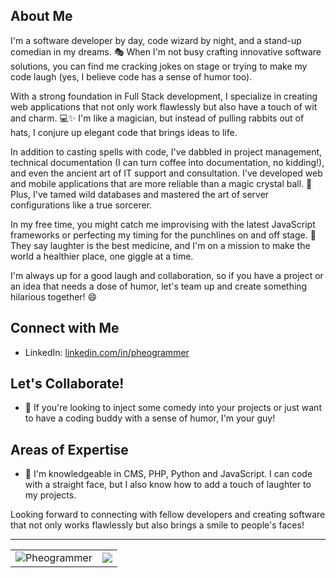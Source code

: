 ## About Me
I'm a software developer by day, code wizard by night, and a stand-up comedian in my dreams. 🎭 When I'm not busy crafting innovative software solutions, you can find me cracking jokes on stage or trying to make my code laugh (yes, I believe code has a sense of humor too).

With a strong foundation in Full Stack development, I specialize in creating web applications that not only work flawlessly but also have a touch of wit and charm. 💻✨ I'm like a magician, but instead of pulling rabbits out of hats, I conjure up elegant code that brings ideas to life.

In addition to casting spells with code, I've dabbled in project management, technical documentation (I can turn coffee into documentation, no kidding!), and even the ancient art of IT support and consultation. I've developed web and mobile applications that are more reliable than a magic crystal ball. 🔮 Plus, I've tamed wild databases and mastered the art of server configurations like a true sorcerer.

In my free time, you might catch me improvising with the latest JavaScript frameworks or perfecting my timing for the punchlines on and off stage. 🎤 They say laughter is the best medicine, and I'm on a mission to make the world a healthier place, one giggle at a time.

I'm always up for a good laugh and collaboration, so if you have a project or an idea that needs a dose of humor, let's team up and create something hilarious together! 😄

## Connect with Me
- LinkedIn: [linkedin.com/in/pheogrammer](https://www.linkedin.com/in/pheogrammer)

## Let's Collaborate!
- 👯 If you're looking to inject some comedy into your projects or just want to have a coding buddy with a sense of humor, I'm your guy!

## Areas of Expertise
- 💬 I'm knowledgeable in CMS, PHP, Python and JavaScript. I can code with a straight face, but I also know how to add a touch of laughter to my projects.

Looking forward to connecting with fellow developers and creating software that not only works flawlessly but also brings a smile to people's faces!

---


<table>
  <tbody>
    <tr>
      <td>
        <img src="https://github-profile-trophy.vercel.app/?username=Pheogrammer" alt="Pheogrammer" />
      </td>
      <td>
        <img src="https://github-readme-stats-git-masterrstaa-rickstaa.vercel.app/api/top-langs/?username=Pheogrammer&show_icons=true&hide_border=false&layout=compact&langs_count=10"/>
      </td>
    </tr>
  </tbody>
</table>

